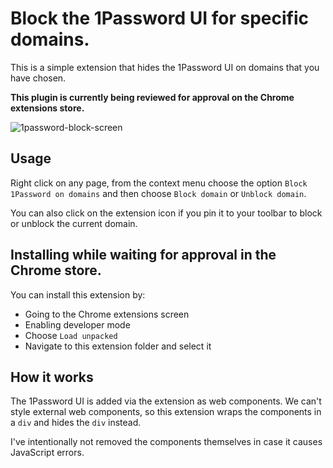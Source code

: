 # Block the 1Password UI for specific domains.

This is a simple extension that hides the 1Password UI on domains that you have chosen.

__This plugin is currently being reviewed for approval on the Chrome extensions store.__

![1password-block-screen](https://github.com/user-attachments/assets/0499605b-e1ca-47cb-a2b2-48f00fee9413)


## Usage

Right click on any page, from the context menu choose the option `Block 1Password on domains` and then choose `Block domain` or `Unblock domain`.

You can also click on the extension icon if you pin it to your toolbar to block or unblock the current domain.

## Installing while waiting for approval in the Chrome store.

You can install this extension by:

 - Going to the Chrome extensions screen
 - Enabling developer mode
 - Choose `Load unpacked`
 - Navigate to this extension folder and select it
  
 ## How it works

The 1Password UI is added via the extension as web components.  We can't style external web components, so this extension wraps the components in a `div` and hides the `div` instead.

I've intentionally not removed the components themselves in case it causes JavaScript errors.
